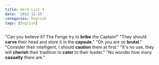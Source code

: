```yaml
---
title: Word List 4
date: '2012-12-15'
categories: English
tags: [English]
---
```


"Can you believe it? The Ferige try to **bribe** the Captain!" "They should **carve** their head and store it in the **capsule**." "Oh you are so **brutal**." "Consider their intelligent, I should **caution** them at first." "It's no use, they will **cherish** their tradition to **cater** to their leader." "No wonder how many **casualty** there are."